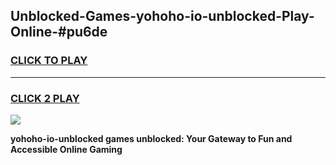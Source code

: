 
## Unblocked-Games-yohoho-io-unblocked-Play-Online-#pu6de
<h3>
<a href="https://premium.freeplayer.one?title=yohoho-io-unblocked&ref=27F">CLICK TO PLAY</a></h3>
<hr>

<h3>
<a href="https://premium.freeplayer.one?title=yohoho-io-unblocked&ref=27F">CLICK 2 PLAY</a>
  
</h3>

<a href="https://premium.freeplayer.one?title=yohoho-io-unblocked&ref=27F"><img src="https://clearcache.store/games.png"></a>


**yohoho-io-unblocked games unblocked: Your Gateway to Fun and Accessible Online Gaming**
